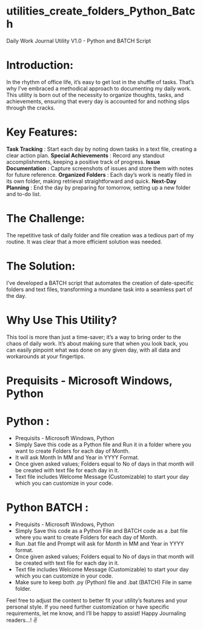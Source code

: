 # utilities_create_folders_Python_Batch
Daily Work Journal Utility V1.0 - Python and BATCH Script

# Introduction:
In the rhythm of office life, it’s easy to get lost in the shuffle of tasks. That’s why I’ve embraced a methodical approach to documenting my daily work. This utility is born out of the necessity to organize thoughts, tasks, and achievements, ensuring that every day is accounted for and nothing slips through the cracks.

# Key Features:
**Task Tracking** : Start each day by noting down tasks in a text file, creating a clear action plan.
**Special Achievements** : Record any standout accomplishments, keeping a positive track of progress.
**Issue Documentation** : Capture screenshots of issues and store them with notes for future reference.
**Organized Folders** : Each day’s work is neatly filed in its own folder, making retrieval straightforward and quick.
**Next-Day Planning** : End the day by preparing for tomorrow, setting up a new folder and to-do list.

# The Challenge:
The repetitive task of daily folder and file creation was a tedious part of my routine. It was clear that a more efficient solution was needed.

# The Solution:
I’ve developed a BATCH script that automates the creation of date-specific folders and text files, transforming a mundane task into a seamless part of the day.

# Why Use This Utility?
This tool is more than just a time-saver; it’s a way to bring order to the chaos of daily work. It’s about making sure that when you look back, you can easily pinpoint what was done on any given day, with all data and workarounds at your fingertips.

# Prequisits - Microsoft Windows, Python

# Python : 
- Prequisits - Microsoft Windows, Python
- Simply Save this code as a Python file and Run it in a folder where you want to create Folders for each day of Month.
- It will ask Month In MM and Year in YYYY Format.
- Once given asked values; Folders equal to No of days in that month will be created with text file for each day in it.
- Text file includes Welcome Message (Customizable) to start your day which you can customize in your code.


# Python BATCH : 
- Prequisits - Microsoft Windows, Python
- Simply Save this code as a Python File and BATCH code as a .bat file where you want to create Folders for each day of Month.
- Run .bat file and Prompt will ask for Month in MM and Year in YYYY format.
- Once given asked values; Folders equal to No of days in that month will be created with text file for each day in it.
- Text file includes Welcome Message (Customizable) to start your day which you can customize in your code.
- Make sure to keep both .py (Python) file and .bat (BATCH) File in same folder.

Feel free to adjust the content to better fit your utility’s features and your personal style.
If you need further customization or have specific requirements, let me know, and I’ll be happy to assist! Happy Journaling readers...! ✌
